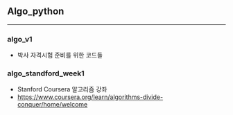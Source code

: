 ## Algo_python
---
### algo_v1
  - 박사 자격시험 준비를 위한 코드들
### algo_standford_week1
  - Stanford Coursera 알고리즘 강좌
  - https://www.coursera.org/learn/algorithms-divide-conquer/home/welcome